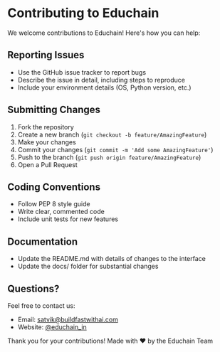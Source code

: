 # Contributing to Educhain

We welcome contributions to Educhain! Here's how you can help:

## Reporting Issues

- Use the GitHub issue tracker to report bugs
- Describe the issue in detail, including steps to reproduce
- Include your environment details (OS, Python version, etc.)

## Submitting Changes

1. Fork the repository
2. Create a new branch (`git checkout -b feature/AmazingFeature`)
3. Make your changes
4. Commit your changes (`git commit -m 'Add some AmazingFeature'`)
5. Push to the branch (`git push origin feature/AmazingFeature`)
6. Open a Pull Request

## Coding Conventions

- Follow PEP 8 style guide
- Write clear, commented code
- Include unit tests for new features

## Documentation

- Update the README.md with details of changes to the interface
- Update the docs/ folder for substantial changes

## Questions?

Feel free to contact us:

- Email: satvik@buildfastwithai.com
- Website: [@educhain_in](https://educhain.in)

Thank you for your contributions!
Made with ❤️ by the Educhain Team
